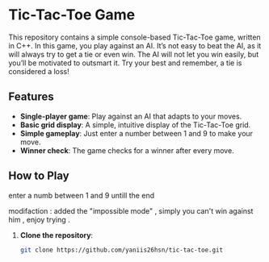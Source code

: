 # Tic-Tac-Toe Game

This repository contains a simple console-based Tic-Tac-Toe game, written in C++. In this game, you play against an AI. It’s not easy to beat the AI, as it will always try to get a tie or even win. The AI will not let you win easily, but you’ll be motivated to outsmart it. Try your best and remember, a tie is considered a loss!

## Features

- **Single-player game**: Play against an AI that adapts to your moves.
- **Basic grid display**: A simple, intuitive display of the Tic-Tac-Toe grid.
- **Simple gameplay**: Just enter a number between 1 and 9 to make your move.
- **Winner check**: The game checks for a winner after every move.

## How to Play
enter a numb between 1 and 9 untill the end

modifaction : added the "impossible mode" , simply you can't win against him , enjoy trying .

1. **Clone the repository**:
   ```bash
   git clone https://github.com/yaniis26hsn/tic-tac-toe.git

